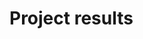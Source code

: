 <h1 align='left'>Project results</h1>
<p align='center'>
  <img width='200' src='https://github.com/kateodera/geodjango-web-GIS/blob/master/Screenshot%20from%202024-01-20%2022-28-39.png>
</p>

